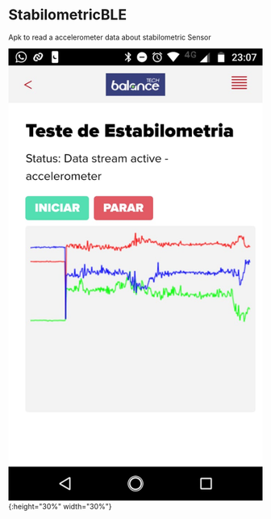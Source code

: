 # StabilometricBLE
Apk to read a accelerometer data about stabilometric Sensor


![Alt text](res/screen.jpeg?raw=true "Title"){:height="30%" width="30%"}
